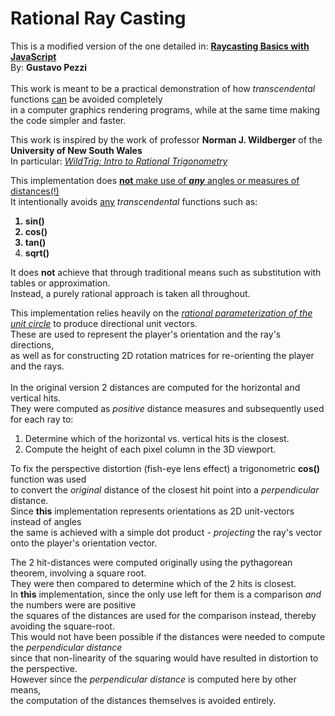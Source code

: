 # Rational Ray Casting

This is a modified version of the one detailed in: 
<b>[Raycasting Basics with JavaScript](https://courses.pikuma.com/courses/raycasting)</b><br>
By: <b>Gustavo Pezzi</b><br>
<br>
This work is meant to be a practical demonstration of how <i>transcendental</i> functions <u>can</u> be avoided completely<br>
 in a computer graphics rendering programs, while at the same time making the code simpler and faster.

This work is inspired by the work of professor <b>Norman J. Wildberger</b> of the <b>University of New South Wales</b><br>
In particular: <i>[WildTrig: Intro to Rational Trigonometry](https://www.youtube.com/watch?v=GGj399xIssQ&list=PL3C58498718451C47)</i><br>

This implementation does <u><b>not</b> make use of <i><b>any</b></i> angles or measures of distances(!)</u><br>
It intentionally avoids <u>any</u> <i>transcendental</i> functions such as:<b>
1. sin()
2. cos()
3. tan()
4. sqrt()</b>

It does <b>not</b> achieve that through traditional means such as substitution with tables or approximation.<br>
Instead, a purely rational approach is taken all throughout. <br>

This implementation relies heavily on the <i>[rational parameterization of the unit circle](https://mathnow.wordpress.com/2009/11/06/a-rational-parameterization-of-the-unit-circle)</i> 
to produce directional unit vectors.<br>
These are used to represent the player's orientation and the ray's directions,<br>
as well as for constructing 2D rotation matrices for re-orienting the player and the rays.<br>
<br>
In the original version 2 distances are computed for the horizontal and vertical hits.<br>
They were computed as <i>positive</i> distance measures and subsequently used for each ray to:
1. Determine which of the horizontal vs. vertical hits is the closest.
2. Compute the height of each pixel column in the 3D viewport.

To fix the perspective distortion (fish-eye lens effect) a trigonometric <b>cos()</b> function was used <br>
to convert the <i>original</i> distance of the closest hit point into a <i>perpendicular</i> distance. <br>
Since <b>this</b> implementation represents orientations as 2D unit-vectors instead of angles<br>
the same is achieved with a simple dot product -  <i>projecting</i> the ray's vector onto the player's orientation vector.

The 2 hit-distances were computed originally using the pythagorean theorem, involving a square root.<br>
They were then compared to determine which of the 2 hits is closest.<br>
In <b>this</b> implementation, since the only use left for them is a comparison <i>and</i> the numbers were are positive<br>
the squares of the distances are used for the comparison instead, thereby avoiding the square-root.<br>
This would not have been possible if the distances were needed to compute the <i>perpendicular distance</i><br>
since that non-linearity of the squaring would have resulted in distortion to the perspective.<br>
However since the <i>perpendicular distance</i> is computed here by other means,<br>
the computation of the distances themselves is avoided entirely.